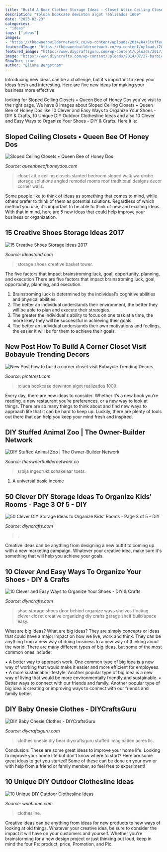 ```yaml
---
title: "Build A Bear Clothes Storage Ideas - Closet Attic Ceiling Closets Slanted Bedroom Sloped Walk Wardrobe Storage Solutions Angled Remodel Rooms Roof Traditional Designs Decor Corner Walls"
description: "Toluca bookcase dewinton algot realizados 1009"
date: "2023-02-23"
categories:
- "ideas"
tags: ["ideas"]
images:
- "https://theownerbuildernetwork.co/wp-content/uploads/2014/04/Stuffed-Animal-Zoo4.jpg"
featuredImage: "https://theownerbuildernetwork.co/wp-content/uploads/2014/04/Stuffed-Animal-Zoo4.jpg"
featured_image: "https://www.diycraftsguru.com/wp-content/uploads/2017/02/03-Clothes-Stuffed-Bear.jpg"
image: "https://www.diyncrafts.com/wp-content/uploads/2014/07/27-barbie-doll-organizer.jpg"
ShowToc: true
author: "Eliane Bergstrom"
---
```



Introducing new ideas can be a challenge, but it's important to keep your ideas fresh and interesting. Here are five new ideas for making your business more effective:

	

		
looking for Sloped Ceiling Closets • Queen Bee of Honey Dos you've visit to the right page. We have 8 Images about Sloped Ceiling Closets • Queen Bee of Honey Dos like 10 Clever and Easy Ways to Organize Your Shoes - DIY &amp; Crafts, 10 Unique DIY Outdoor Clothesline Ideas and also 10 Clever and Easy Ways to Organize Your Shoes - DIY &amp; Crafts. Here it is:
		
    
## Sloped Ceiling Closets • Queen Bee Of Honey Dos

<img loading=lazy src="http://st.hzcdn.com/simgs/76f1b08a0f39248d_8-2555/traditional-closet.jpg" onerror="this.onerror=null;this.src='https://tse1.mm.bing.net/th?id=OIP.D4rcxkxW3JQbta7eBes2_wHaJ3&amp;pid=15.1';" alt="Sloped Ceiling Closets • Queen Bee of Honey Dos">

_Source: queenbeeofhoneydos.com_

>closet attic ceiling closets slanted bedroom sloped walk wardrobe storage solutions angled remodel rooms roof traditional designs decor corner walls. 

	

Some people like to think of ideas as something that comes to mind, while others prefer to think of them as potential solutions. Regardless of which method you use, it's important to be able to think of new and exciting ideas. With that in mind, here are 5 new ideas that could help improve your business or organization.

    
## 15 Creative Shoes Storage Ideas 2017

<img loading=lazy src="https://ideastand.com/wp-content/uploads/2015/09/1-basket-tower.jpg" onerror="this.onerror=null;this.src='https://tse3.mm.bing.net/th?id=OIP.uU5c6ns-NfJAxeGb-bZqsAHaJ4&amp;pid=15.1';" alt="15 Creative Shoes Storage Ideas 2017">

_Source: ideastand.com_

>storage shoes creative basket tower. 

	

The five factors that impact brainstroming:luck, goal, opportunity, planning, and execution
There are five factors that impact brainstroming luck, goal, opportunity, planning, and execution. 
1. Brainstroming luck is determined by the individual's cognitive abilities and physical abilities. 
2. The better an individual understands their environment, the better they will be able to plan and execute their strategies. 
3. The greater the individual's ability to focus on one task at a time, the more likely they will be successful in achieving their goals. 
4. The better an individual understands their own motivations and feelings, the easier it will be for them to achieve their goals. 

    
## New Post How To Build A Corner Closet Visit Bobayule Trending Decors

<img loading=lazy src="https://i.pinimg.com/736x/db/8b/73/db8b7387d7a4cc1adfd9c465e5ce5932.jpg" onerror="this.onerror=null;this.src='https://tse2.mm.bing.net/th?id=OIP.uYzd1OOHpOHaDrBtJo80pAHaJ7&amp;pid=15.1';" alt="New Post how to build a corner closet visit Bobayule Trending Decors">

_Source: pinterest.com_

>toluca bookcase dewinton algot realizados 1009. 

	

Every day, there are new ideas to consider. Whether it’s a new book you’re reading, a new restaurant you’re preferences, or a new way to look at things. There are so many things to think about and find new ways to approach life that it can be hard to keep up. Luckily, there are plenty of tools out there that can help you keep your mind fresh and inspired.

    
## DIY Stuffed Animal Zoo | The Owner-Builder Network

<img loading=lazy src="https://theownerbuildernetwork.co/wp-content/uploads/2014/04/Stuffed-Animal-Zoo4.jpg" onerror="this.onerror=null;this.src='https://tse4.mm.bing.net/th?id=OIP.77hLVL4jOIMiXaDBz1RshgHaJ4&amp;pid=15.1';" alt="DIY Stuffed Animal Zoo | The Owner-Builder Network">

_Source: theownerbuildernetwork.co_

>srbija ingedrukt schakelaar toets. 

	

1. A universal basic income

    
## 50 Clever DIY Storage Ideas To Organize Kids&#039; Rooms - Page 3 Of 5 - DIY

<img loading=lazy src="https://www.diyncrafts.com/wp-content/uploads/2014/07/27-barbie-doll-organizer.jpg" onerror="this.onerror=null;this.src='https://tse2.mm.bing.net/th?id=OIP.ZnNs2ItH-0DJHmLy4PZxVAHaJ4&amp;pid=15.1';" alt="50 Clever DIY Storage Ideas to Organize Kids&#039; Rooms - Page 3 of 5 - DIY">

_Source: diyncrafts.com_

>. 

	

Creative ideas can be anything from designing a new outfit to coming up with a new marketing campaign. Whatever your creative idea, make sure it's something that will help you achieve your goals.

    
## 10 Clever And Easy Ways To Organize Your Shoes - DIY &amp; Crafts

<img loading=lazy src="https://www.diyncrafts.com/wp-content/uploads/2013/10/8-space-savvy-shoe-organizing.jpg" onerror="this.onerror=null;this.src='https://tse4.mm.bing.net/th?id=OIP.JGYYy_j-UjD8di_lp-dPpAHaJ4&amp;pid=15.1';" alt="10 Clever and Easy Ways to Organize Your Shoes - DIY &amp; Crafts">

_Source: diyncrafts.com_

>shoe storage shoes door behind organize ways shelves floating clever closet creative organizing diy crafts garage shelf build space easy. 

	

What are big ideas?
What are big ideas? They are simply concepts or ideas that could have a major impact on how we live, work and think. They can be anything from a new way of doing business to a new way of thinking about the world.
There are many different types of big ideas, but some of the most common ones include: 

• A better way to approach work. One common type of big idea is a new way of working that would make it easier and more efficient for employees. 
• A more sustainable lifestyle. Another popular type of big idea is a new way of living that would be more environmentally friendly and sustainable. 
• Better ways to connect with our friends and family. Another popular type of big idea is creating or improving ways to connect with our friends and family better.

    
## DIY Baby Onesie Clothes - DIYCraftsGuru

<img loading=lazy src="https://www.diycraftsguru.com/wp-content/uploads/2017/02/03-Clothes-Stuffed-Bear.jpg" onerror="this.onerror=null;this.src='https://tse2.mm.bing.net/th?id=OIP.VwSJQ7UWCXqGWIJD5osd3wHaHa&amp;pid=15.1';" alt="DIY Baby Onesie Clothes - DIYCraftsGuru">

_Source: diycraftsguru.com_

>clothes onesie diy bear diycraftsguru stuffed imagination acres llc. 

	

Conclusion: These are some great ideas to improve your home life.
Looking to improve your home life but don't know where to start? Here are some great ideas to get you started! Some of these can be done on your own or with help from a friend or family member, so feel free to experiment!

    
## 10 Unique DIY Outdoor Clothesline Ideas

<img loading=lazy src="https://www.woohome.com/wp-content/uploads/2020/05/Creative-ideas-to-Hang-Dry-Your-Clothes-9.jpg" onerror="this.onerror=null;this.src='https://tse1.mm.bing.net/th?id=OIP.epWe2AlAKGvyLzXQjtF0WwHaOh&amp;pid=15.1';" alt="10 Unique DIY Outdoor Clothesline Ideas">

_Source: woohome.com_

>clothesline. 

	

Creative ideas can be anything from ideas for new products to new ways of looking at old things. Whatever your creative idea, be sure to consider the impact it will have on your customers and yourself. Whether you're brainstorming for a new design project or just thinking out loud, keep in mind the four Ps: product, price, Promotion, and Pic.

